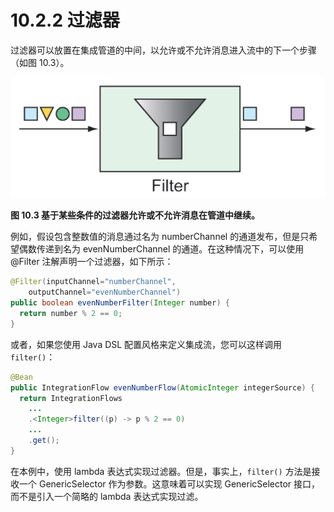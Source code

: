 # 10.2.2 过滤器

过滤器可以放置在集成管道的中间，以允许或不允许消息进入流中的下一个步骤（如图 10.3）。

![](../../assets/10.3.png)

**图 10.3 基于某些条件的过滤器允许或不允许消息在管道中继续。**

例如，假设包含整数值的消息通过名为 numberChannel 的通道发布，但是只希望偶数传递到名为 evenNumberChannel 的通道。在这种情况下，可以使用 @Filter 注解声明一个过滤器，如下所示：

```java
@Filter(inputChannel="numberChannel",
    outputChannel="evenNumberChannel")
public boolean evenNumberFilter(Integer number) {
  return number % 2 == 0;
}
```

或者，如果您使用 Java DSL 配置风格来定义集成流，您可以这样调用 `filter()`：

```java
@Bean
public IntegrationFlow evenNumberFlow(AtomicInteger integerSource) {
  return IntegrationFlows
    ...
    .<Integer>filter((p) -> p % 2 == 0)
    ...
    .get();
}
```

在本例中，使用 lambda 表达式实现过滤器。但是，事实上，`filter()` 方法是接收一个 GenericSelector 作为参数。这意味着可以实现 GenericSelector 接口，而不是引入一个简略的 lambda 表达式实现过滤。

